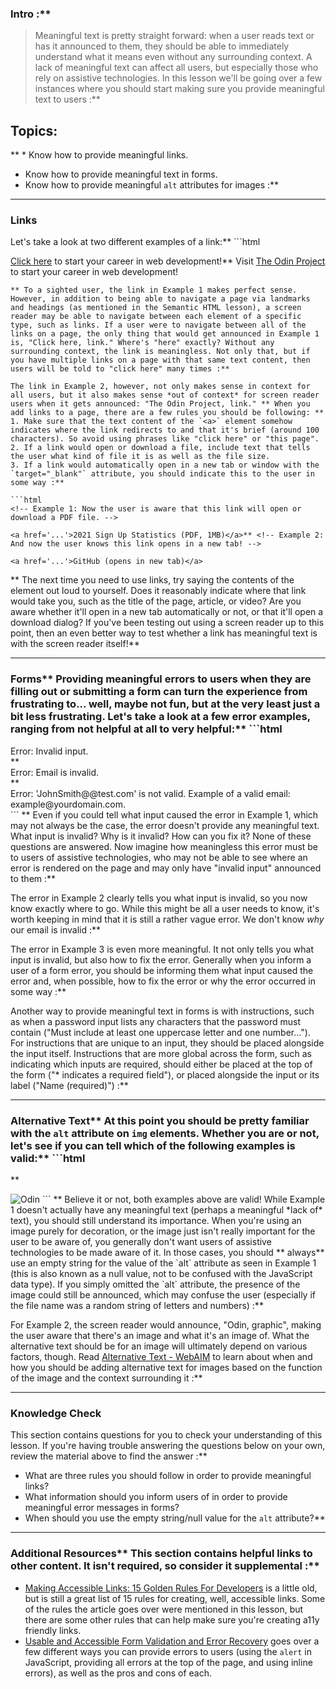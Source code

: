 ### Intro :** 
>Meaningful text is pretty straight forward: when a user reads text or has it announced to them, they should be able to immediately understand what it means even without any surrounding context. A lack of meaningful text can affect all users, but especially those who rely on assistive technologies. In this lesson we'll be going over a few instances where you should start making sure you provide meaningful text to users :**

## Topics:
** * Know how to provide meaningful links.
* Know how to provide meaningful text in forms.
* Know how to provide meaningful `alt` attributes for images :**



---


### Links
Let's take a look at two different examples of a link:** ```html
<!-- Example 1: Where's "here"? -->

<a href='...'>Click here</a> to start your career in web development!** <!-- Example 2: I love that place! -->
Visit <a href='...'>The Odin Project</a> to start your career in web development!
```
** To a sighted user, the link in Example 1 makes perfect sense. However, in addition to being able to navigate a page via landmarks and headings (as mentioned in the Semantic HTML lesson), a screen reader may be able to navigate between each element of a specific type, such as links. If a user were to navigate between all of the links on a page, the only thing that would get announced in Example 1 is, "Click here, link." Where's "here" exactly? Without any surrounding context, the link is meaningless. Not only that, but if you have multiple links on a page with that same text content, then users will be told to "click here" many times :**

The link in Example 2, however, not only makes sense in context for all users, but it also makes sense *out of context* for screen reader users when it gets announced: "The Odin Project, link." ** When you add links to a page, there are a few rules you should be following: ** 1. Make sure that the text content of the `<a>` element somehow indicates where the link redirects to and that it's brief (around 100 characters). So avoid using phrases like "click here" or "this page".
2. If a link would open or download a file, include text that tells the user what kind of file it is as well as the file size.
3. If a link would automatically open in a new tab or window with the `target="_blank"` attribute, you should indicate this to the user in some way :**

```html
<!-- Example 1: Now the user is aware that this link will open or download a PDF file. -->

<a href='...'>2021 Sign Up Statistics (PDF, 1MB)</a>** <!-- Example 2: And now the user knows this link opens in a new tab! -->

<a href='...'>GitHub (opens in new tab)</a>
```
** The next time you need to use links, try saying the contents of the element out loud to yourself. Does it reasonably indicate where that link would take you, such as the title of the page, article, or video? Are you aware whether it'll open in a new tab automatically or not, or that it'll open a download dialog? If you've been testing out using a screen reader up to this point, then an even better way to test whether a link has meaningful text is with the screen reader itself!** 

---


### Forms** Providing meaningful errors to users when they are filling out or submitting a form can turn the experience from frustrating to... well, maybe not fun, but at the very least just a bit less frustrating. Let's take a look at a few error examples, ranging from not helpful at all to very helpful:** ```html
<!-- Example 1: Huh? -->

<div class='input-error'>Error: Invalid input.</div>** <!-- Example 2: That makes more sense. -->

<div class='input-error'>Error: Email is invalid.</div>** <!-- Example 3: Even better! -->

<div class='input-error'>Error: 'JohnSmith@@test.com' is not valid. Example of a valid email: example@yourdomain.com.</div>
```
** Even if you could tell what input caused the error in Example 1, which may not always be the case, the error doesn't provide any meaningful text. What input is invalid? Why is it invalid? How can you fix it? None of these questions are answered. Now imagine how meaningless this error must be to users of assistive technologies, who may not be able to see where an error is rendered on the page and may only have "invalid input" announced to them :**

The error in Example 2 clearly tells you what input is invalid, so you now know exactly where to go. While this might be all a user needs to know, it's worth keeping in mind that it is still a rather vague error. We don't know *why* our email is invalid :**

The error in Example 3 is even more meaningful. It not only tells you what input is invalid, but also how to fix the error. Generally when you inform a user of a form error, you should be informing them what input caused the error and, when possible, how to fix the error or why the error occurred in some way :**

Another way to provide meaningful text in forms is with instructions, such as when a password input lists any characters that the password must contain ("Must include at least one uppercase letter and one number..."). For instructions that are unique to an input, they should be placed alongside the input itself. Instructions that are more global across the form, such as indicating which inputs are required, should either be placed at the top of the form ("* indicates a required field"), or placed alongside the input or its label ("Name (required)") :**



---


### Alternative Text** At this point you should be pretty familiar with the `alt` attribute on `img` elements. Whether you are or not, let's see if you can tell which of the following examples is valid:** ```html
<!-- Example 1 -->

<img src='...' alt='' />** <!-- Example 2 -->

<img src='...' alt='Odin' />
```
** Believe it or not, both examples above are valid! While Example 1 doesn't actually have any meaningful text (perhaps a meaningful *lack of* text), you should still understand its importance. When you're using an image purely for decoration, or the image just isn't really important for the user to be aware of, you generally don't want users of assistive technologies to be made aware of it. In those cases, you should ** always**  use an empty string for the value of the `alt` attribute as seen in Example 1 (this is also known as a null value, not to be confused with the JavaScript data type). If you simply omitted the `alt` attribute, the presence of the image could still be announced, which may confuse the user (especially if the file name was a random string of letters and numbers) :**

For Example 2, the screen reader would announce, "Odin, graphic", making the user aware that there's an image and what it's an image of. What the alternative text should be for an image will ultimately depend on various factors, though. Read [Alternative Text - WebAIM](https://webaim.org/techniques/alttext) to learn about when and how you should be adding alternative text for images based on the function of the image and the context surrounding it :**



---


### Knowledge Check
This section contains questions for you to check your understanding of this lesson. If you're having trouble answering the questions below on your own, review the material above to find the answer :**



* What are three rules you should follow in order to provide meaningful links?
* What information should you inform users of in order to provide meaningful error messages in forms?
* When should you use the empty string/null value for the `alt` attribute?** 

---


### Additional Resources** This section contains helpful links to other content. It isn't required, so consider it supplemental :**



* [Making Accessible Links: 15 Golden Rules For Developers](https://www.sitepoint.com/15-rules-making-accessible-links/) is a little old, but is still a great list of 15 rules for creating, well, accessible links. Some of the rules the article goes over were mentioned in this lesson, but there are some other rules that can help make sure you're creating a11y friendly links.
* [Usable and Accessible Form Validation and Error Recovery](https://webaim.org/techniques/formvalidation/) goes over a few different ways you can provide errors to users (using the `alert` in JavaScript, providing all errors at the top of the page, and using inline errors), as well as the pros and cons of each.
